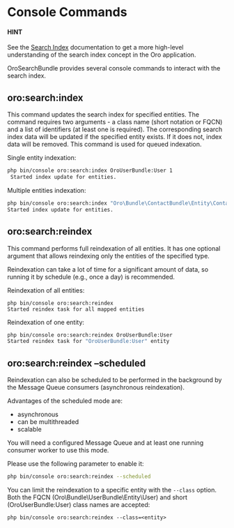 <a id="search-index-db-from-md-console-commands"></a>

# Console Commands

#### HINT
See the [Search Index](../../../backend/architecture/tech-stack/search/index.md#search-index-overview) documentation to get a more high-level understanding of the search index concept in the Oro application.

OroSearchBundle provides several console commands to interact with the search index.

## oro:search:index

This command updates the search index for specified entities. The command requires two arguments - a class name (short notation or FQCN) and a list of identifiers (at least one is required). The corresponding search index data will be updated if the specified entity exists. If it does not, index data will be removed. This command is used for queued indexation.

Single entity indexation:

```bash
php bin/console oro:search:index OroUserBundle:User 1
 Started index update for entities.
```

Multiple entities indexation:

```bash
php bin/console oro:search:index "Oro\Bundle\ContactBundle\Entity\Contact" 1 2 3 4 5 6 7 8 9 10
Started index update for entities.
```

## oro:search:reindex

This command performs full reindexation of all entities. It has one optional argument that allows reindexing only the entities of the specified type.

Reindexation can take a lot of time for a significant amount of data, so running it by schedule (e.g., once a day) is recommended.

Reindexation of all entities:

```none
php bin/console oro:search:reindex
Started reindex task for all mapped entities
```

Reindexation of one entity:

```bash
php bin/console oro:search:reindex OroUserBundle:User
Started reindex task for "OroUserBundle:User" entity
```

## oro:search:reindex –scheduled

Reindexation can also be scheduled to be performed in the background by the Message Queue consumers (asynchronous reindexation).

Advantages of the scheduled mode are:

* asynchronous
* can be multithreaded
* scalable

You will need a configured Message Queue and at least one running consumer worker to use this mode.

Please use the following parameter to enable it:

```bash
php bin/console oro:search:reindex --scheduled
```

You can limit the reindexation to a specific entity with the `--class` option. Both the FQCN (Oro\\Bundle\\UserBundle\\Entity\\User) and short (OroUserBundle:User) class names are accepted:

```none
php bin/console oro:search:reindex --class=<entity>
```
